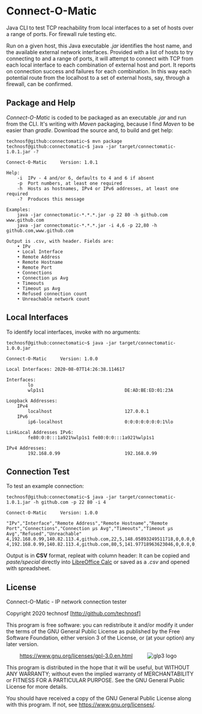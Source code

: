 # Connect-O-Matic
Java CLI to test TCP reachability from local interfaces to a set of hosts over a range of ports. For firewall rule testing etc.

Run on a given host, this Java executable _.jar_ identifies the host name, and the available external network interfaces. Provided with a list of hosts to try connecting to and a range of ports, it will attempt to connect with TCP from each local interface to each combination of external host and port.
It reports on connection success and failures for each combination.
In this way each potential route from the localhost to a set of external hosts, say, through a firewall, can be confirmed.

## Package and Help
_Connect-O-Matic_ is coded to be packaged as an executable _.jar_ and run from the CLI. It's writing with _Maven_ packaging, because I find _Maven_ to be easier than _gradle_. Download the source and, to build and get help:

```console
technosf@github:connectomatic~$ mvn package
technosf@github:connectomatic~$ java -jar target/connectomatic-1.0.1.jar -?	

Connect-O-Matic		Version: 1.0.1

Help:
	-i	IPv - 4 and/or 6, defaults to 4 and 6 if absent
	-p	Port numbers, at least one required
	-h	Hosts as hostnames, IPv4 or IPv6 addresses, at least one required
	-?	Produces this message

Examples:
	java -jar connectomatic-*.*.*.jar -p 22 80 -h github.com www.github.com
	java -jar connectomatic-*.*.*.jar -i 4,6 -p 22,80 -h github.com,www.github.com

Output is .csv, with header. Fields are:
	• IPv
	• Local Interface
	• Remote Address
	• Remote Hostname
	• Remote Port
	• Connections
	• Connection μs Avg
	• Timeouts
	• Timeout μs Avg
	• Refused connection count
	• Unreachable network count

```
	
## Local Interfaces
To identify local interfaces, invoke with no arguments:	

```console
technosf@github:connectomatic~$ java -jar target/connectomatic-1.0.0.jar

Connect-O-Matic		Version: 1.0.0

Local Interfaces: 2020-08-07T14:26:38.114617

Interfaces:
		lo                              	
		wlp1s1                          	DE:AD:BE:ED:01:23A

Loopback Addresses:
	IPv4
		localhost                       	127.0.0.1
	IPv6
		ip6-localhost                   	0:0:0:0:0:0:0:1%lo

LinkLocal Addresses IPv6:
		fe80:0:0:::1a921%wlp1s1	fe80:0:0:::1a921%wlp1s1

IPv4 Addresses:
		192.168.0.99                    	192.168.0.99
```
## Connection Test
To test an example connection:

```console
technosf@github:connectomatic~$ java -jar target/connectomatic-1.0.1.jar -h github.com -p 22 80 -i 4

Connect-O-Matic		Version: 1.0.0

"IPv","Interface","Remote Address","Remote Hostname","Remote Port","Connections","Connection μs Avg","Timeouts","Timeout μs Avg","Refused","Unreachable"
4,192.168.0.99,140.82.113.4,github.com,22,5,148.05893249511718,0,0.0,0,0
4,192.168.0.99,140.82.113.4,github.com,80,5,141.97718963623046,0,0.0,0,0

```
Output is in **CSV** format, repleat with column header: It can be copied and  _paste/special_  directly into [LibreOffice Calc](https://www.libreoffice.org/) or saved as a  _.csv_  and opened with spreadsheet.

## License

Connect-O-Matic - IP network connection tester

Copyright 2020  technosf  [http://github.com/technosf]

This program is free software: you can redistribute it and/or modify
it under the terms of the GNU General Public License as published by
the Free Software Foundation, either version 3 of the License, or
(at your option) any later version.

&nbsp;&nbsp;&nbsp;&nbsp;&nbsp;&nbsp;&nbsp;&nbsp;
https://www.gnu.org/licenses/gpl-3.0.en.html
&nbsp;&nbsp;&nbsp;&nbsp;&nbsp;&nbsp;&nbsp;&nbsp;
![glp3 logo](https://www.gnu.org/graphics/gplv3-127x51.png)


This program is distributed in the hope that it will be useful,
but WITHOUT ANY WARRANTY; without even the implied warranty of
MERCHANTABILITY or FITNESS FOR A PARTICULAR PURPOSE.  See the
GNU General Public License for more details.

You should have received a copy of the GNU General Public License
along with this program.  If not, see <https://www.gnu.org/licenses/>.